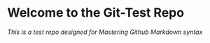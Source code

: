 # Welcome to the Git-Test Repo

_This is a test repo designed for Mastering Github Markdown syntax_
